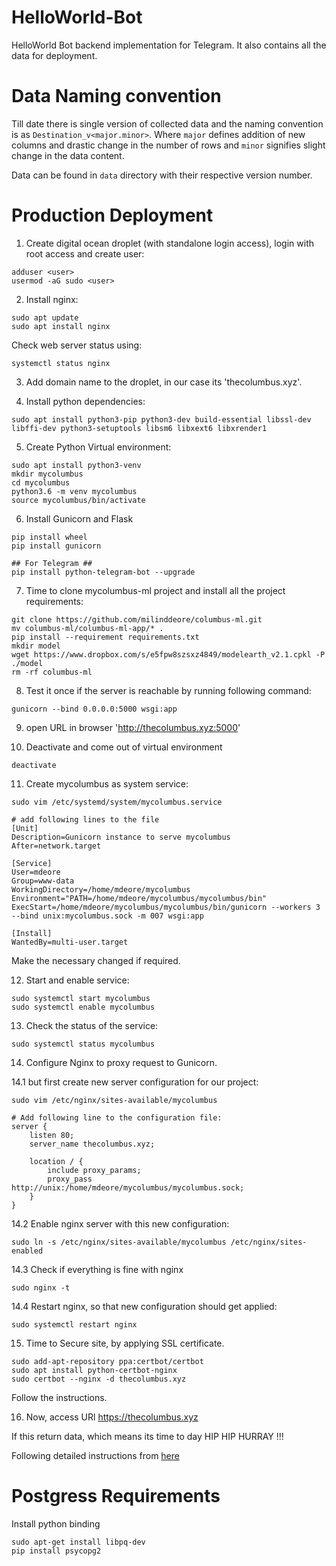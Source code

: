 # HelloWorld-Bot
HelloWorld Bot backend implementation for Telegram. It also contains all the data for deployment.  

# Data Naming convention
Till date there is single version of collected data and the naming convention is as `Destination_v<major.minor>`. Where `major` defines addition of new columns and drastic change in the number of rows and `minor` signifies slight change in the data content.

Data can be found in `data` directory with their respective version number. 

# Production Deployment
1. Create digital ocean droplet (with standalone login access), login with root access and create user:
```
adduser <user>
usermod -aG sudo <user>
```
2. Install nginx:
```
sudo apt update
sudo apt install nginx
```
Check web server status using: 
```
systemctl status nginx
```

3. Add domain name to the droplet, in our case its 'thecolumbus.xyz'.

4. Install python dependencies: 
```
sudo apt install python3-pip python3-dev build-essential libssl-dev libffi-dev python3-setuptools libsm6 libxext6 libxrender1
```

5. Create Python Virtual environment: 
```
sudo apt install python3-venv
mkdir mycolumbus
cd mycolumbus
python3.6 -m venv mycolumbus
source mycolumbus/bin/activate
```

6. Install Gunicorn and Flask
```
pip install wheel
pip install gunicorn

## For Telegram ##
pip install python-telegram-bot --upgrade

```

7. Time to clone mycolumbus-ml project and install all the project requirements: 
```
git clone https://github.com/milinddeore/columbus-ml.git
mv columbus-ml/columbus-ml-app/* .
pip install --requirement requirements.txt
mkdir model
wget https://www.dropbox.com/s/e5fpw8szsxz4849/modelearth_v2.1.cpkl -P ./model
rm -rf columbus-ml
```

8. Test it once if the server is reachable by running following command: 
```
gunicorn --bind 0.0.0.0:5000 wsgi:app
```

9. open URL in browser 'http://thecolumbus.xyz:5000'

10. Deactivate and come out of virtual environment
```
deactivate
```

11. Create mycolumbus as system service: 
```
sudo vim /etc/systemd/system/mycolumbus.service

# add following lines to the file
[Unit]
Description=Gunicorn instance to serve mycolumbus
After=network.target

[Service]
User=mdeore
Group=www-data
WorkingDirectory=/home/mdeore/mycolumbus
Environment="PATH=/home/mdeore/mycolumbus/mycolumbus/bin"
ExecStart=/home/mdeore/mycolumbus/mycolumbus/bin/gunicorn --workers 3 --bind unix:mycolumbus.sock -m 007 wsgi:app

[Install]
WantedBy=multi-user.target
```
Make the necessary changed if required. 

12. Start and enable service: 
```
sudo systemctl start mycolumbus
sudo systemctl enable mycolumbus
```

13. Check the status of the service: 
```
sudo systemctl status mycolumbus
```

14. Configure Nginx to proxy request to Gunicorn.

14.1 but first create new server configuration for our project:
```
sudo vim /etc/nginx/sites-available/mycolumbus

# Add following line to the configuration file: 
server {
    listen 80;
    server_name thecolumbus.xyz;

    location / {
        include proxy_params;
        proxy_pass http://unix:/home/mdeore/mycolumbus/mycolumbus.sock;
    }
}
```

14.2 Enable nginx server with this new configuration: 
```
sudo ln -s /etc/nginx/sites-available/mycolumbus /etc/nginx/sites-enabled
```

14.3 Check if everything is fine with nginx
```
sudo nginx -t
```

14.4 Restart nginx, so that new configuration should get applied:
```
sudo systemctl restart nginx
```

15. Time to Secure site, by applying SSL certificate.
```
sudo add-apt-repository ppa:certbot/certbot
sudo apt install python-certbot-nginx
sudo certbot --nginx -d thecolumbus.xyz
```
Follow the instructions. 

16. Now, access URl https://thecolumbus.xyz

If this return data, which means its time to day HIP HIP HURRAY !!!



Following detailed instructions from [here](https://www.digitalocean.com/community/tutorials/how-to-serve-flask-applications-with-gunicorn-and-nginx-on-ubuntu-18-04)


# Postgress Requirements
Install python binding

```
sudo apt-get install libpq-dev
pip install psycopg2
```

